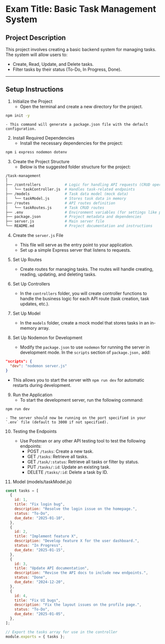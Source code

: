 # Exam Title: Basic Task Management System

## Project Description

This project involves creating a basic backend system for managing tasks. The system will allow users to:

- Create, Read, Update, and Delete tasks.
- Filter tasks by their status (To-Do, In Progress, Done).

---

## Setup Instructions

1. Initialize the Project
   - Open the terminal and create a new directory for the project.

```bash
npm init -y
```

    - This command will generate a package.json file with the default configuration.

2. Install Required Dependencies
   - Install the necessary dependencies for the project:

```bash
npm i express nodemon dotenv
```

3. Create the Project Structure
   - Below is the suggested folder structure for the project:

```bash
/task-management
│
├── /controllers           # Logic for handling API requests (CRUD operations)
│   └── taskController.js  # Handles task-related endpoints
├── /models                # Task data model (mock data)
│   └── taskModel.js       # Stores task data in memory
├── /routes                # API routes definition
│   └── taskRoutes.js      # Task CRUD routes
├── .env                   # Environment variables (for settings like port)
├── package.json           # Project metadata and dependencies
├── server.js              # Main server file
└── README.md              # Project documentation and instructions
```

4. Create the `server.js` File
   - This file will serve as the entry point to your application.
   - Set up a simple Express server that listens to requests.
5. Set Up Routes
   - Create routes for managing tasks. The routes will handle creating, reading, updating, and deleting tasks.
6. Set Up Controllers
   - In the `controllers` folder, you will create controller functions to handle the business logic for each API route (task creation, task updates, etc.).
7. Set Up Model

   - In the `models` folder, create a mock model that stores tasks in an in-memory array.

8. Set Up Nodemon for Development
   - Modify the `package.json` to use `nodemon` for running the server in development mode.
     In the `scripts` section of `package.json,` add:

```json
"scripts": {
  "dev": "nodemon server.js"
}
```

- This allows you to start the server with `npm run dev` for automatic restarts during development.

9. Run the Application
   - To start the development server, run the following command:

```bash
npm run dev
```

    - The server should now be running on the port specified in your `.env` file (default to 3000 if not specified).

10. Testing the Endpoints

    - Use Postman or any other API testing tool to test the following endpoints:
      - POST `/tasks`: Create a new task.
      - GET `/tasks`: Retrieve all tasks.
      - GET `/task/:status`: Retrieve all tasks or filter by status.
      - PUT `/tasks/:id`: Update an existing task.
      - DELETE `/tasks/:id`: Delete a task by ID.

11. Model (models/taskModel.js)

```javascript
const tasks = [
  {
    id: 1,
    title: "Fix login bug",
    description: "Resolve the login issue on the homepage.",
    status: "To-Do",
    due_date: "2025-01-10",
  },
  {
    id: 2,
    title: "Implement feature X",
    description: "Develop feature X for the user dashboard.",
    status: "In Progress",
    due_date: "2025-01-15",
  },
  {
    id: 3,
    title: "Update API documentation",
    description: "Revise the API docs to include new endpoints.",
    status: "Done",
    due_date: "2024-12-20",
  },
  {
    id: 4,
    title: "Fix UI bugs",
    description: "Fix the layout issues on the profile page.",
    status: "To-Do",
    due_date: "2025-01-05",
  },
];

// Export the tasks array for use in the controller
module.exports = { tasks };
```
